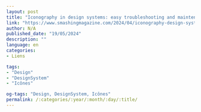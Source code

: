 ```yaml
---
layout: post
title: "Iconography in design systems: easy troubleshooting and maintenance"
link: "https://www.smashingmagazine.com/2024/04/iconography-design-systems-troubleshooting-maintenance"
author: N/A
published_date: "19/05/2024"
description: ""
language: en
categories:
- Liens

tags:
- "Design"
- "DesignSystem"
- "Icônes"

og-tags: "Design, DesignSystem, Icônes"
permalink: /:categories/:year/:month/:day/:title/
---
```

